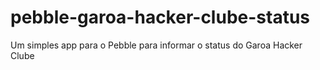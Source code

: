 # pebble-garoa-hacker-clube-status
Um simples app para o Pebble para informar o status do Garoa Hacker Clube
